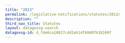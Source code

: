 ```yaml
---
title: "2013"
permalink: /legislative-notifications/statutes/2013/
description: ""
third_nav_title: Statutes
layout: datagovsg-search
datagovsg-id: d_fde6ca10017cdd2eb14f60d07b18269f
---
```

